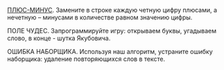 
<p><a href="https://github.com/repinnick/devIncHomework/blob/main/24.01.2021/homework/task1_plus_minus.cpp">ПЛЮС-МИНУС</a>. Замените в строке каждую четную цифру плюсами, а нечетную – минусами в количестве равном значению цифры.</p>
 
<p>ПОЛЕ ЧУДЕС. Запрограммируйте игру: открываем буквы, угадываем слово, в конце - шутка Якубовича.</p> 
<p>ОШИБКА НАБОРЩИКА. Используя наш алгоритм, устраните ошибку наборщика: удаление повторяющихся слов в тексте.</p>